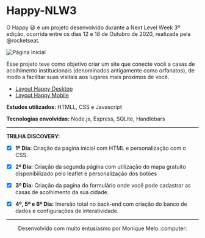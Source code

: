 # Happy-NLW3 

O Happy :smiley: é um projeto desenvolvido durante a Next Level Week 3º edição, ocorrida entre os dias 12 e 18 de Outubro de 2020, realizada pela @rocketseat. 

![Página Inicial](https://github.com/guilhermecapitao/nlw3-discovery-happy/blob/master/.github/happy.png)

Esse projeto teve como objetivo criar um site que conecte você a casas de acolhimento institucionais (denominados antigamente como orfanatos), de modo a facilitar suas visitais aos lugares mais proximos de você.

* [Layout Happy Desktop](https://www.figma.com/file/3b0P6pmWr4aYB897oOBRjM/Happy-Web-(Copy)?node-id=0%3A1)
* [Layout Happy Mobile](https://www.figma.com/file/X27FfVxAgy9f5IFa7ONlph/Happy-Mobile?node-id=0%3A1)

**Estudos utilizados:** HTMLL, CSS e Javascript

**Tecnologias envolvidas:** Node.js, Express, SQLite, Handlebars

*** 
**TRILHA DISCOVERY:**
- [X] **1º Dia:** Criação da pagina inicial com HTML e personalização com o CSS.
- [X] **2º Dia:** Criação da segunda página com utilização do mapa gratuito disponibilizado pelo leaflet e personalização dos botões
- [X] **3º Dia:** Criação da pagina do formulário onde você pode cadastrar as casas de acolhimento da sua cidade.
- [X] **4º, 5º e 6º Dia:** Imersão total no back-end com criação do banco de dados e configurações de interatividade.


***
<center>Desenvolvido com muito entusiasmo por Monique Melo.:computer:</center>